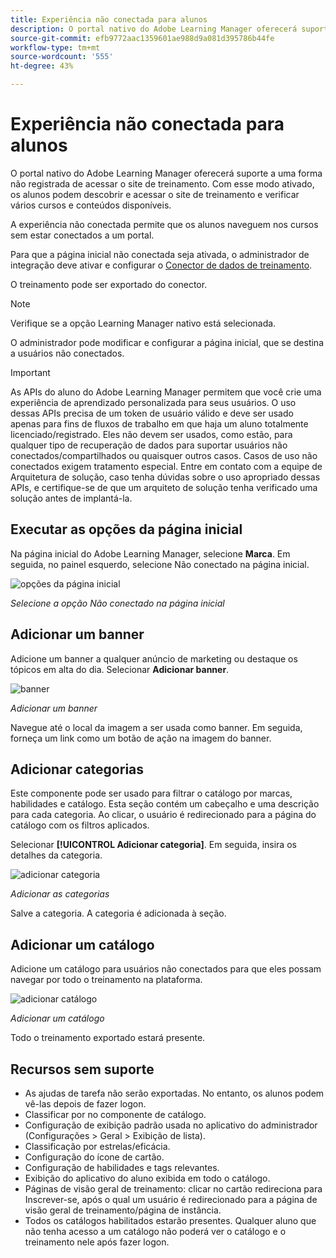 ```yaml
---
title: Experiência não conectada para alunos
description: O portal nativo do Adobe Learning Manager oferecerá suporte a uma forma não registrada de acessar o site de treinamento. Com esse modo ativado, os alunos podem descobrir e acessar o site de treinamento e verificar vários cursos e conteúdos disponíveis. A experiência não conectada permite que os alunos naveguem nos cursos sem estar conectados a um portal.
source-git-commit: efb9772aac1359601ae988d9a081d395786b44fe
workflow-type: tm+mt
source-wordcount: '555'
ht-degree: 43%

---
```


# Experiência não conectada para alunos

O portal nativo do Adobe Learning Manager oferecerá suporte a uma forma não registrada de acessar o site de treinamento. Com esse modo ativado, os alunos podem descobrir e acessar o site de treinamento e verificar vários cursos e conteúdos disponíveis.

A experiência não conectada permite que os alunos naveguem nos cursos sem estar conectados a um portal.

Para que a página inicial não conectada seja ativada, o administrador de integração deve ativar e configurar o [Conector de dados de treinamento](/help/migrated/integration-admin/feature-summary/connectors.md#training-data-access).

O treinamento pode ser exportado do conector.

>[!NOTE]
>
>Verifique se a opção Learning Manager nativo está selecionada.

O administrador pode modificar e configurar a página inicial, que se destina a usuários não conectados.

>[!IMPORTANT]
>
>As APIs do aluno do Adobe Learning Manager permitem que você crie uma experiência de aprendizado personalizada para seus usuários. O uso dessas APIs precisa de um token de usuário válido e deve ser usado apenas para fins de fluxos de trabalho em que haja um aluno totalmente licenciado/registrado. Eles não devem ser usados, como estão, para qualquer tipo de recuperação de dados para suportar usuários não conectados/compartilhados ou quaisquer outros casos. Casos de uso não conectados exigem tratamento especial. Entre em contato com a equipe de Arquitetura de solução, caso tenha dúvidas sobre o uso apropriado dessas APIs, e certifique-se de que um arquiteto de solução tenha verificado uma solução antes de implantá-la.


## Executar as opções da página inicial

Na página inicial do Adobe Learning Manager, selecione **Marca**. Em seguida, no painel esquerdo, selecione Não conectado na página inicial.

![opções da página inicial](assets/non-logged-in-homepage.png)

*Selecione a opção Não conectado na página inicial*

## Adicionar um banner

Adicione um banner a qualquer anúncio de marketing ou destaque os tópicos em alta do dia. Selecionar **Adicionar banner**.

![banner](assets/add-banner-image.png)

*Adicionar um banner*

Navegue até o local da imagem a ser usada como banner. Em seguida, forneça um link como um botão de ação na imagem do banner.

## Adicionar categorias

Este componente pode ser usado para filtrar o catálogo por marcas, habilidades e catálogo. Esta seção contém um cabeçalho e uma descrição para cada categoria. Ao clicar, o usuário é redirecionado para a página do catálogo com os filtros aplicados.

Selecionar **[!UICONTROL Adicionar categoria]**. Em seguida, insira os detalhes da categoria.

![adicionar categoria](assets/add-category.png)

*Adicionar as categorias*

Salve a categoria. A categoria é adicionada à seção.

## Adicionar um catálogo

Adicione um catálogo para usuários não conectados para que eles possam navegar por todo o treinamento na plataforma.

![adicionar catálogo](assets/add-catalog.png)

*Adicionar um catálogo*

Todo o treinamento exportado estará presente.

## Recursos sem suporte

* As ajudas de tarefa não serão exportadas. No entanto, os alunos podem vê-las depois de fazer logon.
* Classificar por no componente de catálogo.
* Configuração de exibição padrão usada no aplicativo do administrador (Configurações > Geral > Exibição de lista).
* Classificação por estrelas/eficácia.
* Configuração do ícone de cartão.
* Configuração de habilidades e tags relevantes.
* Exibição do aplicativo do aluno exibida em todo o catálogo.
* Páginas de visão geral de treinamento: clicar no cartão redireciona para Inscrever-se, após o qual um usuário é redirecionado para a página de visão geral de treinamento/página de instância.
* Todos os catálogos habilitados estarão presentes. Qualquer aluno que não tenha acesso a um catálogo não poderá ver o catálogo e o treinamento nele após fazer logon.
